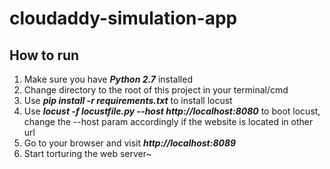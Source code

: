 cloudaddy-simulation-app
========================

How to run
----------

1.	Make sure you have ***Python 2.7*** installed
2.	Change directory to the root of this project in your terminal/cmd
3.	Use ***pip install -r requirements.txt*** to install locust
4.	Use ***locust -f locustfile.py --host http://localhost:8080*** to boot locust, change the --host param accordingly if the website is located in other url
5.	Go to your browser and visit ***http://localhost:8089***
6.	Start torturing the web server~

